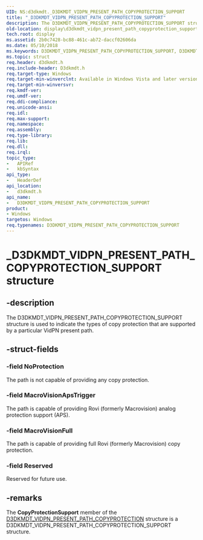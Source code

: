 ```yaml
---
UID: NS:d3dkmdt._D3DKMDT_VIDPN_PRESENT_PATH_COPYPROTECTION_SUPPORT
title: "_D3DKMDT_VIDPN_PRESENT_PATH_COPYPROTECTION_SUPPORT"
description: The D3DKMDT_VIDPN_PRESENT_PATH_COPYPROTECTION_SUPPORT structure is used to indicate the types of copy protection that are supported by a particular VidPN present path.
old-location: display\d3dkmdt_vidpn_present_path_copyprotection_support.htm
tech.root: display
ms.assetid: 2b0c7428-bc88-461c-ab72-daccf02606da
ms.date: 05/10/2018
ms.keywords: D3DKMDT_VIDPN_PRESENT_PATH_COPYPROTECTION_SUPPORT, D3DKMDT_VIDPN_PRESENT_PATH_COPYPROTECTION_SUPPORT structure [Display Devices], DmStructs_01eb8f42-1ba1-46e3-9b56-99952e5fedbe.xml, _D3DKMDT_VIDPN_PRESENT_PATH_COPYPROTECTION_SUPPORT, d3dkmdt/D3DKMDT_VIDPN_PRESENT_PATH_COPYPROTECTION_SUPPORT, display.d3dkmdt_vidpn_present_path_copyprotection_support
ms.topic: struct
req.header: d3dkmdt.h
req.include-header: D3dkmdt.h
req.target-type: Windows
req.target-min-winverclnt: Available in Windows Vista and later versions of the Windows operating systems.
req.target-min-winversvr: 
req.kmdf-ver: 
req.umdf-ver: 
req.ddi-compliance: 
req.unicode-ansi: 
req.idl: 
req.max-support: 
req.namespace: 
req.assembly: 
req.type-library: 
req.lib: 
req.dll: 
req.irql: 
topic_type:
-	APIRef
-	kbSyntax
api_type:
-	HeaderDef
api_location:
-	d3dkmdt.h
api_name:
-	D3DKMDT_VIDPN_PRESENT_PATH_COPYPROTECTION_SUPPORT
product:
- Windows
targetos: Windows
req.typenames: D3DKMDT_VIDPN_PRESENT_PATH_COPYPROTECTION_SUPPORT
---
```


# _D3DKMDT_VIDPN_PRESENT_PATH_COPYPROTECTION_SUPPORT structure


## -description


The D3DKMDT_VIDPN_PRESENT_PATH_COPYPROTECTION_SUPPORT structure is used to indicate the types of copy protection that are supported by a particular VidPN present path.


## -struct-fields




### -field NoProtection

The path is not capable of providing any copy protection.


### -field MacroVisionApsTrigger

The path is capable of providing Rovi (formerly Macrovision) analog protection support (APS). 


### -field MacroVisionFull

The path is capable of providing full Rovi (formerly Macrovision) copy protection.


### -field Reserved

Reserved for future use.


## -remarks



The <b>CopyProtectionSupport</b> member of the <a href="https://msdn.microsoft.com/library/windows/hardware/ff546656">D3DKMDT_VIDPN_PRESENT_PATH_COPYPROTECTION</a> structure is a D3DKMDT_VIDPN_PRESENT_PATH_COPYPROTECTION_SUPPORT structure.



